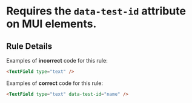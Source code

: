 # Requires the `data-test-id` attribute on MUI <TextField> elements.

## Rule Details

Examples of **incorrect** code for this rule:

```html
<TextField type="text" />
```

Examples of **correct** code for this rule:

```html
<TextField type="text" data-test-id="name" />
```

